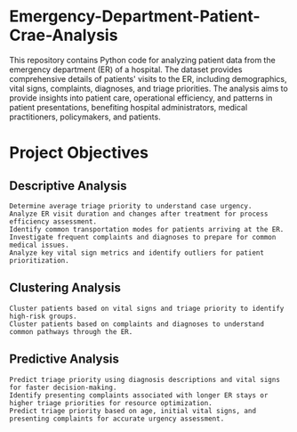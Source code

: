 # Emergency-Department-Patient-Crae-Analysis 
This repository contains Python code for analyzing patient data from the emergency department (ER) of a hospital. The dataset provides comprehensive details of patients' visits to the ER, including demographics, vital signs, complaints, diagnoses, and triage priorities. The analysis aims to provide insights into patient care, operational efficiency, and patterns in patient presentations, benefiting hospital administrators, medical practitioners, policymakers, and patients.

# Project Objectives
## Descriptive Analysis

    Determine average triage priority to understand case urgency.
    Analyze ER visit duration and changes after treatment for process efficiency assessment.
    Identify common transportation modes for patients arriving at the ER.
    Investigate frequent complaints and diagnoses to prepare for common medical issues.
    Analyze key vital sign metrics and identify outliers for patient prioritization.

## Clustering Analysis

    Cluster patients based on vital signs and triage priority to identify high-risk groups.
    Cluster patients based on complaints and diagnoses to understand common pathways through the ER.

## Predictive Analysis

    Predict triage priority using diagnosis descriptions and vital signs for faster decision-making.
    Identify presenting complaints associated with longer ER stays or higher triage priorities for resource optimization.
    Predict triage priority based on age, initial vital signs, and presenting complaints for accurate urgency assessment.
